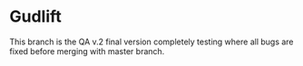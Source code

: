 # Gudlift

This branch is the QA v.2 final version completely testing where all bugs are fixed before merging with master branch. 
